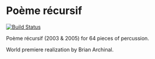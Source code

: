 Poème récursif
===============

[![Build Status](
    https://travis-ci.org/trevorbaca/recursif.svg)](
    https://travis-ci.org/trevorbaca/recursif)
<!---
[![Code style: black](
    https://img.shields.io/badge/code%20style-black-000000.svg)](
    https://github.com/ambv/black)
-->

Poème récursif (2003 & 2005) for 64 pieces of percussion.

World premiere realization by Brian Archinal.
